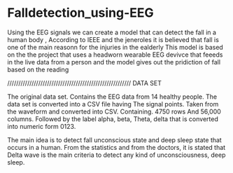 # Falldetection_using-EEG
Using the EEG signals we can create a model that can detect the fall in a human body , According to IEEE and the jeneroles it is believed that fall is one of the main reasonn for the injuries in the ealderly 
This model is based on the the project that uses a headworn wearable EEG devivce that feeeds in the live data from a person and the model gives out the pridiction of fall based on the reading 

//////////////////////////////////////////////////////// DATA SET 

The original data set. Contains the EEG data from 14 healthy people. The data set is converted into a CSV file having The signal points. Taken from the waveform and converted into CSV. Containing. 4750 rows And 56,000 columns. Followed by the label alpha, beta, Theta, delta that is converted into numeric form 0123.

The main idea is to detect fall unconscious state and deep sleep state that occurs in a human. From the statistics and from the doctors, it is stated that Delta wave is the main criteria to detect any kind of unconsciousness, deep sleep.



